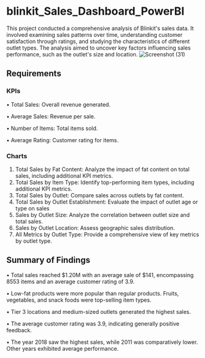 # blinkit_Sales_Dashboard_PowerBI

This project conducted a comprehensive analysis of Blinkit's sales data. It involved examining sales patterns over time, understanding customer satisfaction through ratings, and studying the characteristics of different outlet types. The analysis aimed to uncover key factors influencing sales performance, such as the outlet's size and location.
![Screenshot (31)](https://github.com/user-attachments/assets/9ac3ad44-4a34-4aaf-a853-337ec5f65842)

## Requirements
### KPIs
• Total Sales: Overall revenue generated.

• Average Sales: Revenue per sale.

• Number of Items: Total items sold.

• Average Rating: Customer rating for items.

### Charts
1. Total Sales by Fat Content: Analyze the impact of fat content on total sales, including additional KPI metrics. 
2. Total Sales by Item Type: Identify top-performing item types, including additional KPI metrics.
3. Total Sales by Outlet: Compare sales across outlets by fat content.
4. Total Sales by Outlet Establishment: Evaluate the impact of outlet age or type on sales
5. Sales by Outlet Size: Analyze the correlation between outlet size and total sales.
6. Sales by Outlet Location: Assess geographic sales distribution. 
7. All Metrics by Outlet Type: Provide a comprehensive view of key metrics by outlet type.

## Summary of Findings

• Total sales reached $1.20M with an average sale of $141, encompassing 8553 items and an average customer rating of 3.9.

• Low-fat products were more popular than regular products. Fruits, vegetables, and snack foods were top-selling item types.

• Tier 3 locations and medium-sized outlets generated the highest sales.

• The average customer rating was 3.9, indicating generally positive feedback.

• The year 2018 saw the highest sales, while 2011 was comparatively lower. Other years exhibited average performance.








